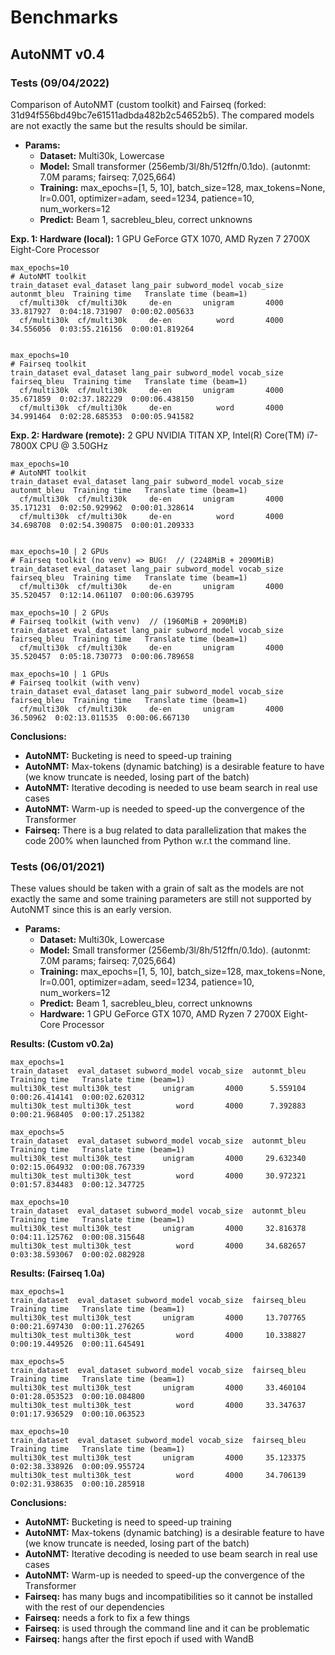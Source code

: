 # Benchmarks


## AutoNMT v0.4


### Tests (09/04/2022)

Comparison of AutoNMT (custom toolkit) and Fairseq (forked: 31d94f556bd49bc7e61511adbda482b2c54652b5). 
The compared models are not exactly the same but the results should be similar.


- **Params:**
  - **Dataset:** Multi30k, Lowercase
  - **Model:** Small transformer (256emb/3l/8h/512ffn/0.1do). (autonmt: 7.0M params; fairseq: 7,025,664)
  - **Training:** max_epochs=[1, 5, 10], batch_size=128, max_tokens=None, lr=0.001, optimizer=adam, seed=1234, patience=10, num_workers=12
  - **Predict:** Beam 1, sacrebleu_bleu, correct unknowns

**Exp. 1: Hardware (local):** 1 GPU GeForce GTX 1070, AMD Ryzen 7 2700X Eight-Core Processor
```text
max_epochs=10
# AutoNMT toolkit
train_dataset eval_dataset lang_pair subword_model vocab_size  autonmt_bleu  Training time   Translate time (beam=1)
  cf/multi30k  cf/multi30k     de-en       unigram       4000     33.817927  0:04:18.731907  0:00:02.005633
  cf/multi30k  cf/multi30k     de-en          word       4000     34.556056  0:03:55.216156  0:00:01.819264


max_epochs=10
# Fairseq toolkit
train_dataset eval_dataset lang_pair subword_model vocab_size  fairseq_bleu  Training time   Translate time (beam=1)
  cf/multi30k  cf/multi30k     de-en       unigram       4000     35.671859  0:02:37.182229  0:00:06.438150
  cf/multi30k  cf/multi30k     de-en          word       4000     34.991464  0:02:28.685353  0:00:05.941582

```

**Exp. 2: Hardware (remote):** 2 GPU NVIDIA TITAN XP, Intel(R) Core(TM) i7-7800X CPU @ 3.50GHz
```text
max_epochs=10
# AutoNMT toolkit
train_dataset eval_dataset lang_pair subword_model vocab_size  autonmt_bleu  Training time   Translate time (beam=1)
  cf/multi30k  cf/multi30k     de-en       unigram       4000     35.171231  0:02:50.929962  0:00:01.328614
  cf/multi30k  cf/multi30k     de-en          word       4000     34.698708  0:02:54.390875  0:00:01.209333


max_epochs=10 | 2 GPUs
# Fairseq toolkit (no venv) => BUG!  // (2248MiB + 2090MiB)
train_dataset eval_dataset lang_pair subword_model vocab_size fairseq_bleu  Training time   Translate time (beam=1)
  cf/multi30k  cf/multi30k     de-en       unigram       4000    35.520457  0:12:14.061107  0:00:06.639795
  
max_epochs=10 | 2 GPUs
# Fairseq toolkit (with venv)  // (1960MiB + 2090MiB)
train_dataset eval_dataset lang_pair subword_model vocab_size fairseq_bleu  Training time   Translate time (beam=1)
  cf/multi30k  cf/multi30k     de-en       unigram       4000    35.520457  0:05:18.730773  0:00:06.789658
  
max_epochs=10 | 1 GPUs
# Fairseq toolkit (with venv)
train_dataset eval_dataset lang_pair subword_model vocab_size fairseq_bleu  Training time   Translate time (beam=1)
  cf/multi30k  cf/multi30k     de-en       unigram       4000    36.50962  0:02:13.011535  0:00:06.667130
```

**Conclusions:**
- **AutoNMT:** Bucketing is need to speed-up training
- **AutoNMT:** Max-tokens (dynamic batching) is a desirable feature to have (we know truncate is needed, losing part of the batch)
- **AutoNMT:** Iterative decoding is needed to use beam search in real use cases
- **AutoNMT:** Warm-up is needed to speed-up the convergence of the Transformer
- **Fairseq:** There is a bug related to data parallelization that makes the code 200% when launched from Python w.r.t the command line.


### Tests (06/01/2021)

These values should be taken with a grain of salt as the models are not exactly the same and some training parameters 
are still not supported by AutoNMT since this is an early version.

- **Params:**
  - **Dataset:** Multi30k, Lowercase
  - **Model:** Small transformer (256emb/3l/8h/512ffn/0.1do). (autonmt: 7.0M params; fairseq: 7,025,664)
  - **Training:** max_epochs=[1, 5, 10], batch_size=128, max_tokens=None, lr=0.001, optimizer=adam, seed=1234, patience=10, num_workers=12
  - **Predict:** Beam 1, sacrebleu_bleu, correct unknowns
  - **Hardware:** 1 GPU GeForce GTX 1070, AMD Ryzen 7 2700X Eight-Core Processor

**Results: (Custom v0.2a)**
```text
max_epochs=1
train_dataset  eval_dataset subword_model vocab_size  autonmt_bleu  Training time   Translate time (beam=1)
multi30k_test multi30k_test       unigram       4000      5.559104  0:00:26.414141  0:00:02.620312
multi30k_test multi30k_test          word       4000      7.392883  0:00:21.968405  0:00:17.251382

max_epochs=5
train_dataset  eval_dataset subword_model vocab_size  autonmt_bleu  Training time   Translate time (beam=1)
multi30k_test multi30k_test       unigram       4000     29.632340  0:02:15.064932  0:00:08.767339
multi30k_test multi30k_test          word       4000     30.972321  0:01:57.834483  0:00:12.347725

max_epochs=10
train_dataset  eval_dataset subword_model vocab_size  autonmt_bleu  Training time   Translate time (beam=1)
multi30k_test multi30k_test       unigram       4000     32.816378  0:04:11.125762  0:00:08.315648
multi30k_test multi30k_test          word       4000     34.682657  0:03:38.593067  0:00:02.082928
```

**Results: (Fairseq 1.0a)**
```text
max_epochs=1
train_dataset  eval_dataset subword_model vocab_size  fairseq_bleu  Training time   Translate time (beam=1)
multi30k_test multi30k_test       unigram       4000     13.707765  0:00:21.697430  0:00:11.276265
multi30k_test multi30k_test          word       4000     10.338827  0:00:19.449526  0:00:11.645491

max_epochs=5
train_dataset  eval_dataset subword_model vocab_size  fairseq_bleu  Training time   Translate time (beam=1)
multi30k_test multi30k_test       unigram       4000     33.460104  0:01:28.053523  0:00:10.084800
multi30k_test multi30k_test          word       4000     33.347637  0:01:17.936529  0:00:10.063523

max_epochs=10
train_dataset  eval_dataset subword_model vocab_size  fairseq_bleu  Training time   Translate time (beam=1)
multi30k_test multi30k_test       unigram       4000     35.123375  0:02:38.338926  0:00:09.955724
multi30k_test multi30k_test          word       4000     34.706139  0:02:31.938635  0:00:10.285918
```

**Conclusions:**
- **AutoNMT:** Bucketing is need to speed-up training
- **AutoNMT:** Max-tokens (dynamic batching) is a desirable feature to have (we know truncate is needed, losing part of the batch)
- **AutoNMT:** Iterative decoding is needed to use beam search in real use cases
- **AutoNMT:** Warm-up is needed to speed-up the convergence of the Transformer
- **Fairseq:** has many bugs and incompatibilities so it cannot be installed with the rest of our dependencies
- **Fairseq:** needs a fork to fix a few things
- **Fairseq:** is used through the command line and it can be problematic
- **Fairseq:** hangs after the first epoch if used with WandB

